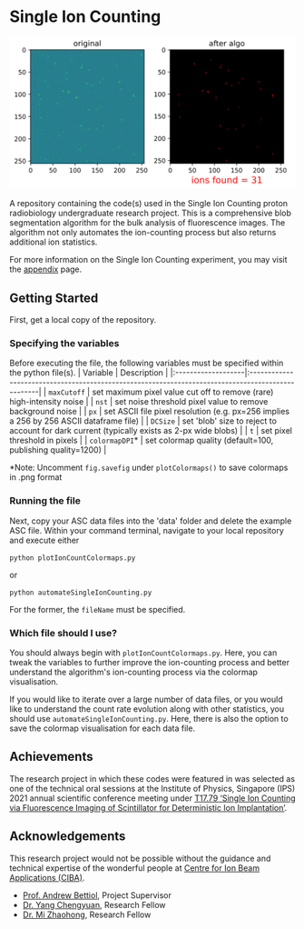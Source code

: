 
# Single Ion Counting

<img src="misc/ion-counting-algo.gif" alt="Ion counting algorithm gif" width="1000">

A repository containing the code(s) used in the Single Ion Counting proton radiobiology undergraduate research project. This is a comprehensive blob segmentation algorithm for the bulk analysis of fluorescence images. The algorithm not only automates the ion-counting process but also returns additional ion statistics. 

For more information on the Single Ion Counting experiment, you may visit the [appendix](https://github.com/jeimzos/SingleIonCounting/blob/master/APPENDIX.md) page. 

## Getting Started

First, get a local copy of the repository.

### Specifying the variables
Before executing the file, the following variables must be specified within the python file(s). 
| Variable           | Description                                                                                       | 
|:-------------------|:--------------------------------------------------------------------------------------------------|
| ```maxCutoff```    | set maximum pixel value cut off to remove (rare) high-intensity noise                             |
| ```nst```          | set noise threshold pixel value to remove background noise                                        |
| ```px```           | set ASCII file pixel resolution (e.g. px=256 implies a 256 by 256 ASCII dataframe file)           |
| ```DCSize```       | set 'blob' size to reject to account for dark current (typically exists as 2-px wide blobs)       |
| ```t```            | set pixel threshold in pixels                                                                     |
| ```colormapDPI```* | set colormap quality (default=100, publishing quality=1200)                                       |   

*Note: Uncomment ```fig.savefig``` under ```plotColormaps()``` to save colormaps in .png format

### Running the file
Next, copy your ASC data files into the 'data' folder and delete the example ASC file. Within your command terminal, navigate to your local repository and execute either

```
python plotIonCountColormaps.py
```
or
```
python automateSingleIonCounting.py
```
For the former, the ```fileName``` must be specified. 

### Which file should I use?
You should always begin with ```plotIonCountColormaps.py```. Here, you can tweak the variables to further improve the ion-counting process and better understand the algorithm's ion-counting process via the colormap visualisation. 

If you would like to iterate over a large number of data files, or you would like to understand the count rate evolution along with other statistics, you should use ```automateSingleIonCounting.py```. Here, there is also the option to save the colormap visualisation for each data file.

## Achievements
The research project in which these codes were featured in was selected as one of the technical oral sessions at the Institute of Physics, Singapore (IPS) 2021 annual scientific conference
meeting under [T17.79 ‘Single Ion Counting via Fluorescence Imaging of Scintillator for Deterministic Ion
Implantation’](https://ipsmeeting.org/download/IPSMeeting2021.pdf#page=81).

## Acknowledgements
This research project would not be possible without the guidance and technical expertise of the wonderful people at [Centre for Ion Beam Applications (CIBA)](https://www.physics.nus.edu.sg/ciba/).
- [Prof. Andrew Bettiol](https://scholar.google.com.sg/citations?user=0TUnUOsAAAAJ&hl), Project Supervisor
- [Dr. Yang Chengyuan](https://scholar.google.com.sg/citations?user=_PM16_kAAAAJ&hl), Research Fellow
- [Dr. Mi Zhaohong](https://scholar.google.com.sg/citations?user=1FSM9U8AAAAJ&hl), Research Fellow




